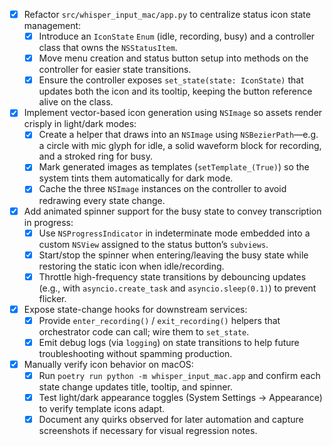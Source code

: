 - [x] Refactor `src/whisper_input_mac/app.py` to centralize status icon state management:
  - [x] Introduce an `IconState` `Enum` (idle, recording, busy) and a controller class that owns the `NSStatusItem`.
  - [x] Move menu creation and status button setup into methods on the controller for easier state transitions.
  - [x] Ensure the controller exposes `set_state(state: IconState)` that updates both the icon and its tooltip, keeping the button reference alive on the class.
- [x] Implement vector-based icon generation using `NSImage` so assets render crisply in light/dark modes:
  - [x] Create a helper that draws into an `NSImage` using `NSBezierPath`—e.g. a circle with mic glyph for idle, a solid waveform block for recording, and a stroked ring for busy.
  - [x] Mark generated images as templates (`setTemplate_(True)`) so the system tints them automatically for dark mode.
  - [x] Cache the three `NSImage` instances on the controller to avoid redrawing every state change.
- [x] Add animated spinner support for the busy state to convey transcription in progress:
  - [x] Use `NSProgressIndicator` in indeterminate mode embedded into a custom `NSView` assigned to the status button’s `subviews`.
  - [x] Start/stop the spinner when entering/leaving the busy state while restoring the static icon when idle/recording.
  - [x] Throttle high-frequency state transitions by debouncing updates (e.g., with `asyncio.create_task` and `asyncio.sleep(0.1)`) to prevent flicker.
- [x] Expose state-change hooks for downstream services:
  - [x] Provide `enter_recording()` / `exit_recording()` helpers that orchestrator code can call; wire them to `set_state`.
  - [x] Emit debug logs (via `logging`) on state transitions to help future troubleshooting without spamming production.
- [x] Manually verify icon behavior on macOS:
  - [x] Run `poetry run python -m whisper_input_mac.app` and confirm each state change updates title, tooltip, and spinner.
  - [x] Test light/dark appearance toggles (System Settings → Appearance) to verify template icons adapt.
  - [x] Document any quirks observed for later automation and capture screenshots if necessary for visual regression notes.
